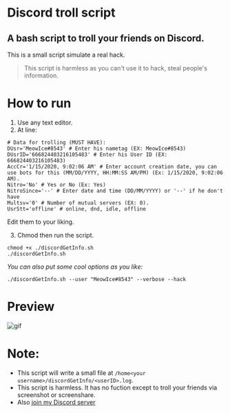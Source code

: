 # Discord troll script
## A bash script to troll your friends on Discord.

This is a small script simulate a real hack.
> This script is harmless as you can't use it to hack, steal people's information.

# How to run
1. Use any text editor.
2. At line:
```
# Data for trolling (MUST HAVE):
DUsr='MeowIce#8543' # Enter his nametag (EX: MeowIce#8543)
DUsrID='666824403216105483' # Enter his User ID (EX: 666824403216105483)
AccCr='1/15/2020, 9:02:06 AM' # Enter account creation date, you can use bots for this (MM/DD/YYYY, HH:MM:SS AM/PM) (Ex: 1/15/2020, 9:02:06 AM).
Nitro='No' # Yes or No (Ex: Yes)
NitroSince='--' # Enter date and time (DD/MM/YYYY) or '--' if he don't have
Multsv='0' # Number of mutual servers (EX: 0).
UsrStt='offline' # online, dnd, idle, offline
```
Edit them to your liking.

3. Chmod then run the script.
```
chmod +x ./discordGetInfo.sh
./discordGetInfo.sh
```
*You can also put some cool options as you like:*
```
./discordGetInfo.sh --user "MeowIce#8543" --verbose --hack
```

# Preview
![gif](https://user-images.githubusercontent.com/70711319/162619221-011a3e9a-6e4d-4641-8f9e-1e63c5dacd9f.gif)

# Note:
- This script will write a small file at `/home<your username>/discordGetInfo/<userID>.log`.
- This script is harmless. It has no fuction except to troll your friends via screenshot or screenshare.
- Also [join my Discord server](https://discord.gg/YHsw9aDzG5)
